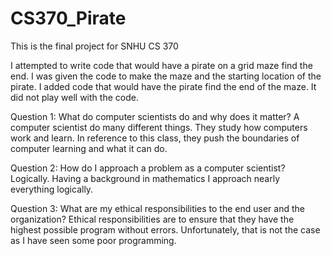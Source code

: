 # CS370_Pirate
This is the final project for SNHU CS 370

I attempted to write code that would have a pirate on a grid maze find the end. I was given the code to make the maze and the starting location of the pirate. I added code that would have the pirate find the end of the maze. It did not play well with the code.

Question 1: What do computer scientists do and why does it matter?
A computer scientist do many different things. They study how computers work and learn. In reference to this class, they push the boundaries of computer learning and what it can do.

Question 2: How do I approach a problem as a computer scientist?
Logically. Having a background in mathematics I approach nearly everything logically.

Question 3: What are my ethical responsibilities to the end user and the organization?
Ethical responsibilities are to ensure that they have the highest possible program without errors. Unfortunately, that is not the case as I have seen some poor programming.
